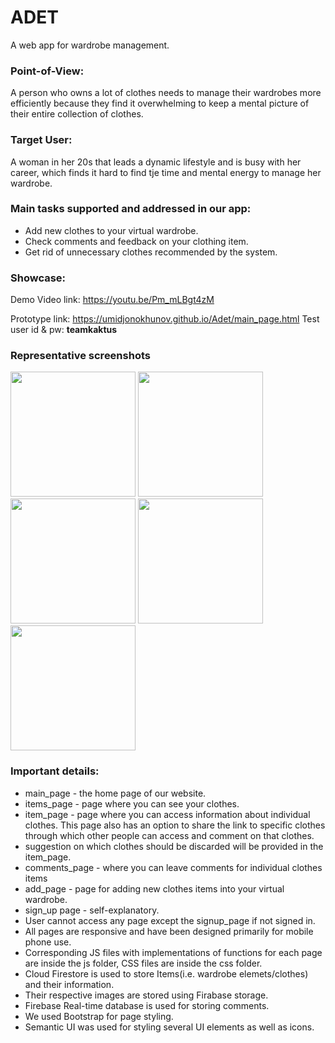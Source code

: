 # ADET
A web app for wardrobe management.
### Point-of-View:
A person who owns a lot of clothes needs to manage their wardrobes more efficiently because they find it overwhelming to keep a mental picture of their entire collection of clothes.
### Target User:
A woman in her 20s that leads a dynamic lifestyle and is busy with her career, which finds it hard to find tje time and mental energy to manage her wardrobe.
### Main tasks supported and addressed in our app:
- Add new clothes to your virtual wardrobe.
- Check comments and feedback on your clothing item.
- Get rid of unnecessary clothes recommended by the system.
### Showcase:

Demo Video link: https://youtu.be/Pm_mLBgt4zM

Prototype link:  https://umidjonokhunov.github.io/Adet/main_page.html
                 Test user id & pw: **teamkaktus**
               
### Representative screenshots
<img src="https://i.imgur.com/3J3Enmk.png" width="200" />

<img src="https://i.imgur.com/uR8o414.png" width="200" />

<img src="https://i.imgur.com/dq4Qe9q.png" width="200" />

<img src="https://i.imgur.com/y7sF9y5.png" width="200" />

<img src="https://i.imgur.com/BzYFs48.png" width="200" />

### Important details:
- main_page - the home page of our website.
- items_page - page where you can see your clothes.
- item_page - page where you can access information about individual clothes. This page also has an option to share the link to specific clothes through which other people can access and comment on that clothes.
- suggestion on which clothes should be discarded will be provided in the item_page.
- comments_page - where you can leave comments for individual clothes items
- add_page - page for adding new clothes items into your virtual wardrobe.
- sign_up page - self-explanatory. 
- User cannot access any page except the signup_page if not signed in.
- All pages are responsive and have been designed primarily for mobile phone use.
- Corresponding JS files with implementations of functions for each page are inside the js folder, CSS files are inside the css folder.
- Cloud Firestore is used to store Items(i.e. wardrobe elemets/clothes) and their information.
- Their respective images are stored using Firabase storage.
- Firebase Real-time database is used for storing comments.
- We used Bootstrap for page styling.
- Semantic UI was used for styling several UI elements as well as icons.
